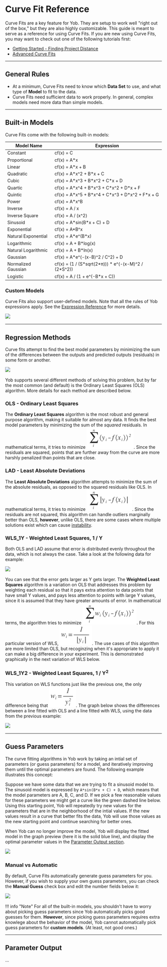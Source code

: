 # Curve Fit Reference
Curve Fits are a key feature for Yob.  They are setup to work well "right out of the box," but they are also highly customizable.  This guide is meant to serve as a reference for using Curve Fits.  If you are new using Curve Fits, you may want to check out one of the following tutorials first:

* [Getting Started - Finding Project Distance](../tutorials/getting_started.md#finding-the-projected-distance)
* [Advanced Curve Fits](../tutorials/advanced_curve_fits.md)

---
## General Rules
* At a minimum, Curve Fits need to know which **Data Set** to use, and what type of **Model** to fit to the data.
* Curve Fits need sufficient data to work properly.  In general, complex models need more data than simple models.

---
## Built-in Models
Curve Fits come with the following built-in models:

<table>
    <thead><tr><th>Model Name</th><th>Expression</th></tr></thead>
    <tbody>
        <tr><td>Constant</td><td>cf(x) = C</td></tr>
        <tr><td>Proportional</td><td>cf(x) = A*x</td></tr>
        <tr><td>Linear</td><td>cf(x) = A*x + B</td></tr>
        <tr><td>Quadratic</td><td>cf(x) = A*x^2 + B*x + C</td></tr>
        <tr><td>Cubic</td><td>cf(x) = A*x^3 + B*x^2 + C*x + D</td></tr>
        <tr><td>Quartic</td><td>cf(x) = A*x^4 + B*x^3 + C*x^2 + D*x + F</td></tr>
        <tr><td>Quintic</td><td>cf(x) = A*x^5 + B*x^4 + C*x^3 + D*x^2 + F*x + G</td></tr>
        <tr><td>Power</td><td>cf(x) = A*x^B</td></tr>
        <tr><td>Inverse</td><td>cf(x) = A / x</td></tr>
        <tr><td>Inverse Square</td><td>cf(x) = A / (x^2)</td></tr>
        <tr><td>Sinusoid</td><td>cf(x) = A*sin(B*x + C) + D</td></tr>
        <tr><td>Exponential</td><td>cf(x) = A*B^x</td></tr>
        <tr><td>Natural Exponential</td><td>cf(x) = A*e^(B*x)</td></tr>
        <tr><td>Logarithmic</td><td>cf(x) = A + B*log(x)</td></tr>
        <tr><td>Natural Logarithmic</td><td>cf(x) = A + B*ln(x)</td></tr>
        <tr><td>Gaussian</td><td>cf(x) = A*e^(-(x-B)^2 / C^2) + D</td></tr>
        <tr><td>Normalized Gaussian</td><td>cf(x) = (1 / (S*sqrt(2*π))) * e^(-(x-M)^2 / (2*S^2))</td></tr>
        <tr><td>Logistic</td><td>cf(x) = A / (1 + e^(-B*x + C))</td></tr>
    </tbody>
</table>

### Custom Models
Curve Fits also support user-defined models.  Note that all the rules of Yob expressions apply.  See the [Expression Reference](./expression_reference.md) for more details.

<div class="centered"><img src="../../img/curve_fit_reference/custom_curve_fit.png"></div>

---
## Regression Methods
Curve fits attempt to find the best model parameters by minimizing the sum of the differences between the outputs and predicted outputs (residuals) in some form or another.

<div class="centered"><img src="../../img/curve_fit_reference/residuals.png"></div>

Yob supports several different methods of solving this problem, but by far the most common (and default) is the Ordinary Least Squares (OLS) algorithm.  More details for each method are described below.

### OLS - Ordinary Least Squares
The **Ordinary Least Squares** algorithm is the most robust and general purpose algorithm, making it suitable for almost any data.  It finds the best model parameters by minimizing the sum of the _squared_ residuals.  In mathematical terms, it tries to minimize ![OLS Objective](../img/curve_fit_reference/ols_equation.png).  Since the residuals are squared, points that are further away from the curve are more harshly penalized than points that are close.

### LAD - Least Absolute Deviations
The **Least Absolute Deviations** algorithm attempts to minimize the sum of the absolute residuals, as opposed to the squared residuals like OLS.  In mathematical terms, it tries to minimize ![LAD Objective](../img/curve_fit_reference/lad_equation.png).  Since the residuals are not squared, this algorithm can handle outliers marginally better than OLS, **however**, unlike OLS, there are some cases where multiple solutions exist which can cause [instability](https://en.wikipedia.org/wiki/Least_absolute_deviations#Other_properties).

### WLS_1Y - Weighted Least Squares, 1 / Y
Both OLS and LAD assume that error is distributed evenly throughout the data, which is not always the case.  Take a look at the following data for example:

<div class="centered"><img src="../../img/curve_fit_reference/increasing_error.png"></div>

You can see that the error gets larger as Y gets larger.  The **Weighted Least Squares** algorithm is a variation on OLS that addresses this problem by weighting each residual so that it pays extra attention to data points that have small Y values, and pays less attention to points with large Y values, since it is assumed that they have greater amounts of error.  In mathematical terms, the algorithm tries to minimize ![WLS Objective](../img/curve_fit_reference/wls_equation.png).  For this particular version of WLS, ![Wi = 1/y](../img/curve_fit_reference/wls_1y_weight.png).  The use cases of this algorithm are more limited than OLS, but recoginzing when it's appropriate to apply it can make a big difference in your experiment.  This is demonstrated graphically in the next variation of WLS below.

### WLS_1Y2 - Weighted Least Squares, 1 / Y<sup>2</sup>
This variation on WLS functions just like the previous one, the only difference being that ![Wi = 1/y^2](../img/curve_fit_reference/wls_1y2_weight.png).  The graph below shows the differences between a line fitted with OLS and a line fitted with WLS, using the data from the previous example:

<div class="centered"><img src="../../img/curve_fit_reference/ols_vs_wls.png"></div>

---
## Guess Parameters
The curve fitting algorithms in Yob work by taking an intial set of parameters (or guess parameters) for a model, and iteratively improving them until the optimal parameters are found.  The following example illustrates this concept:

Suppose we have some data that we are trying to fit a sinusoid model to.  The sinusoid model is expressed by `A*sin(B*x + C) + D`, which means that the model parameters are A, B, C, and D.  If we pick a few reasonable values for these parameters we might get a curve like the green dashed line below.  Using this starting point, Yob will repeatedly try new values for the parameters that are in the neighborhood of the intial values.  If the new values result in a curve that better fits the data, Yob will use those values as the new starting point and continue searching for better ones.

When Yob can no longer improve the model, Yob will display the fitted model in the graph preview (here it is the solid blue line), and display the optimal parameter values in the [Parameter Output section](#parameter-output).

<div class="centered"><img src="../../img/curve_fit_reference/initial_guesses.png"></div>

### Manual vs Automatic
By default, Curve Fits automatically generate guess parameters for you.  However, if you wish to supply your own guess parameters, you can check the **Manual Guess** check box and edit the number fields below it:

<div class="centered"><img src="../../img/curve_fit_reference/manual_guess.png"></div>

!!! info "Note"
    For all of the built-in models, you shouldn't have to worry about picking guess parameters since Yob automatically picks good guesses for them.  **However**, since picking guess parameters requires extra knowlege about the behavior of the model, Yob cannot automatically pick guess parameters for **custom models**.  (At least, not good ones.)

---
## Parameter Output
...

